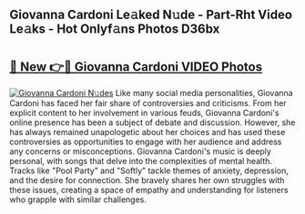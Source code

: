 ## Giovanna Cardoni Le𝚊ked N𝚞de - Part-Rht Video Le𝚊ks - Hot Onlyf𝚊ns Photos D36bx

# <h2><a href="http://ac37217.deff.icu/?id=Giovanna+Cardoni">🔗 New 👉🔴 Giovanna Cardoni VIDEO Photos</a></h2>

[![Giovanna Cardoni N𝚞des](https://i.imgur.com/rIISA9y.gif)](http://ac37217.deff.icu/?id=Giovanna+Cardoni)
Like many social media personalities, Giovanna Cardoni has faced her fair share of controversies and criticisms. From her explicit content to her involvement in various feuds, Giovanna Cardoni's online presence has been a subject of debate and discussion. However, she has always remained unapologetic about her choices and has used these controversies as opportunities to engage with her audience and address any concerns or misconceptions. Giovanna Cardoni's music is deeply personal, with songs that delve into the complexities of mental health. Tracks like "Pool Party" and "Softly" tackle themes of anxiety, depression, and the desire for connection. She bravely shares her own struggles with these issues, creating a space of empathy and understanding for listeners who grapple with similar challenges.
